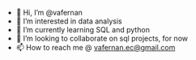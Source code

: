 - 👋 Hi, I’m @vafernan
- 👀 I’m interested in data analysis
- 🌱 I’m currently learning SQL and python
- 💞️ I’m looking to collaborate on sql projects, for now
- 📫 How to reach me @ vafernan.ec@gmail.com

<!---
vafernan/vafernan is a ✨ special ✨ repository because its `README.md` (this file) appears on your GitHub profile.
You can click the Preview link to take a look at your changes.
--->
